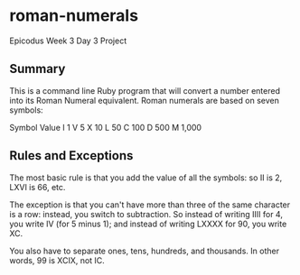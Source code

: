 roman-numerals
==============

Epicodus Week 3 Day 3 Project

Summary
-------
This is a command line Ruby program that will convert a number entered into its Roman Numeral equivalent.
Roman numerals are based on seven symbols:

Symbol  Value
I       1
V       5
X       10
L       50
C       100
D       500
M       1,000

Rules and Exceptions
--------------------
The most basic rule is that you add the value of all the symbols: so II is 2, LXVI is 66, etc.

The exception is that you can't have more than three of the same character is a row: instead, you switch to subtraction. 
So instead of writing IIII for 4, you write IV (for 5 minus 1); and instead of writing LXXXX for 90, you write XC.

You also have to separate ones, tens, hundreds, and thousands. In other words, 99 is XCIX, not IC.

